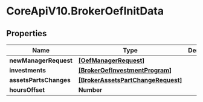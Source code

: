 # CoreApiV10.BrokerOefInitData

## Properties
Name | Type | Description | Notes
------------ | ------------- | ------------- | -------------
**newManagerRequest** | [**[OefManagerRequest]**](OefManagerRequest.md) |  | [optional] 
**investments** | [**[BrokerOefInvestmentProgram]**](BrokerOefInvestmentProgram.md) |  | [optional] 
**assetsPartsChanges** | [**[BrokerAssetsPartChangeRequest]**](BrokerAssetsPartChangeRequest.md) |  | [optional] 
**hoursOffset** | **Number** |  | [optional] 


